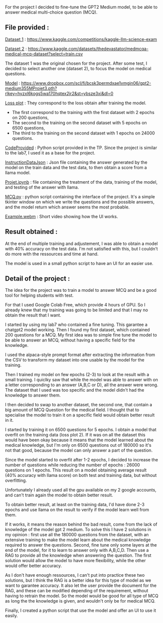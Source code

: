 For the project I decided to fine-tune the GPT2 Medium model, to be able to answer medical multi-choice question (MCQ).

## File provided : 

<ins>Dataset 1</ins> : https://www.kaggle.com/competitions/kaggle-llm-science-exam

<ins>Dataset 2</ins> : https://www.kaggle.com/datasets/thedevastator/medmcqa-medical-mcq-dataset?select=train.csv

The dataset 1 was the original chosen for the project. After some test, I decided to select another one (dataset 2), to focus the model on medical questions.

<ins>Model</ins> : https://www.dropbox.com/scl/fi/bcsk3permdxae1vmgin06/gpt2-medium355MProjet3.pth?rlkey=hyzxl6kogs5wa170hqtex2jr2&st=ybsze3xi&dl=0

<ins>Loss plot</ins> : They correspond to the loss obtain after training the model. 
- The first correspond to the training with the first dataset with 2 epochs on 200 questions,
- The second to the training on the second dataset with 5 epochs on 6500 questions,
- The third to the training on the second dataset with 1 epochs on 24000 questions.

<ins>CodeProvided</ins> : Python script provided in the TP. Since the project is similar to the lab7, I used it as a base for the project.

<ins>InstructionDataJson</ins> : Json file containing the answer generated by the model on the train data and the test data, to then obtain a score from a llama model.

<ins>Projet.ipynb</ins> : file containing the treatment of the data, training of the model, and testing of the answer with llama.

<ins>MCQ.py</ins> : python script containing the interface of the project. It's a simple tkinter window on which we write the questions and the possible answers, and the model return which answer seems the most probable.

<ins>Example.webm</ins> : Short video showing how the UI works.

## Result obtained :

At the end of multiple training and adjustement, I was able to obtain a model with 40% accuracy on the test data. I'm not satisfied with this, but I couldn't do more with the ressources and time at hand.

The model is used in a small python script to have an UI for an easier use.

## Detail of the project :

The idea for the project was to train a model to answer MCQ and be a good tool for helping students with test.

For that I used Google Colab Free, which provide 4 hours of GPU. So I already knew that my training was going to be limited and that I may no obtain the result that I want.

I started by using my lab7 who contained a fine tuning. This garantee a chatgpt2 model working. Then I found my first dataset, which contained 200 questions for a MCQ. My first idea was to simple fine tune the model to be able to answer an MCQ, without having a specific field for the knowledge.

I used the alpaca-style prompt format after extracting the information from the CSV to transform my dataset into one usable by the model for the training.

Then I trained my model on few epochs (2-3) to look at the result with a small training. I quiclky saw that while the model was able to answer with on a letter corresponding to an answer (A,B,C or D), all the answer were wrong. The dataset that I used was too specific and the model didn't had the knowledge to answer them.

I then decided to swap to another dataset, the second one, that contain a big amount of MCQ Question for the medical field. I thought that to specialise the model to train it on a specific field would obtain better result in it.

I started by training it on 6500 questions for 5 epochs. I obtain a model that overfit on the training data (loss plot 2). If it was on all the dataset this would have been okay because it means that the model learned about the medical knowledge, but I'm only on 6500 questions out of 180000 so it's not that good, because the model can only answer a part of the question.

Since the model started to overfit after 1-2 epochs, I decided to increase the number of questions while reducing the number of epochs : 26000 questions on 1 epochs. This result on a model obtaining average result (40% accuracy with llama score) on both test and training data, but without overfitting.

Unfortunately I already used all the gpu available on my 2 google accounts, and can't train again the model to obtain better result.

To obtain better result, at least on the training data, I'd have done 2-3 epochs and use llama on the result to verify if the model learn well from them.

If it works, it means the reason behind the bad result, come from the lack of knowledge of the model gpt 2 medium. To solve this I have 2 solutions in my opinion : first use all the 180000 questions from the dataset, with an extensive training to make the model learn about the medical knowledge required to answer the questions. Second, fine tune only some layers at the end of the model, for it to learn to answer only with A,B,C,D. Then use a RAG to provide all the knowledge when answering the question. The first solution would allow the model to have more flexibility, while the other would offer better accuracy.

As I don't have enough ressources, I can't put into practice these two solutions, but I think the RAG is a better idea for this type of model as we want to garantee accuracy. It also let the user provide the document for the RAG, and these can be modified depending of the requirement, without having to retrain the model. So the model would be good for all type of MCQ as long the the knowledge is given, and wouldn't only be for medical MCQ.

Finally, I created a python script that use the model and offer an UI to use it easily.
